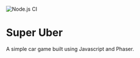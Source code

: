 ![Node.js CI](https://github.com/KarloParagas/SuperUber/workflows/Node.js%20CI/badge.svg)

# Super Uber
A simple car game built using Javascript and Phaser.
